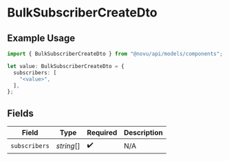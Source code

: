 # BulkSubscriberCreateDto

## Example Usage

```typescript
import { BulkSubscriberCreateDto } from "@novu/api/models/components";

let value: BulkSubscriberCreateDto = {
  subscribers: [
    "<value>",
  ],
};
```

## Fields

| Field              | Type               | Required           | Description        |
| ------------------ | ------------------ | ------------------ | ------------------ |
| `subscribers`      | *string*[]         | :heavy_check_mark: | N/A                |